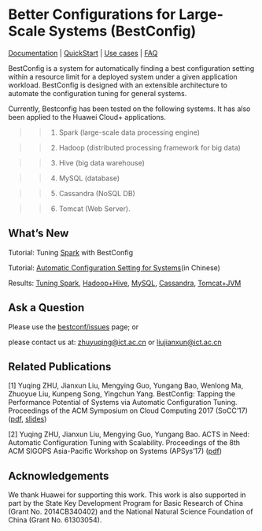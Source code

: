 

Better Configurations for Large-Scale Systems (BestConfig)
====================================

[Documentation](http://bestconfig.readthedocs.io) | [QuickStart](http://bestconfig.readthedocs.io/en/latest/source/how%20to%20apply/index_howtoapply.html) | [Use cases](http://bestconfig.readthedocs.io/en/latest/source/examples/index_usecase.html) | [FAQ](http://bestconfig.readthedocs.io/en/latest/source/faq/index_faq.html) 

BestConfig is a system for automatically finding a best configuration setting within a resource limit for a deployed system under a given application workload. BestConfig is designed with an extensible architecture to automate the configuration tuning for general systems.

Currently, Bestconfig has been tested on the following systems. It has also been applied to the Huawei Cloud+ applications.
>>1. Spark (large-scale data processing engine)
    
>>2. Hadoop (distributed processing framework for big data)</font>
    
>>3. Hive (big data warehouse)
    
>>4. MySQL (database)
    
>>5. Cassandra (NoSQL DB)
    
>>6. Tomcat (Web Server).

What’s New
-----------

Tutorial: Tuning [Spark](http://bestconfig.readthedocs.io/en/latest/source/how%20to%20apply/index_howtoapply.html) with BestConfig

Tutorial: [Automatic Configuration Setting for Systems](https://docs.google.com/viewer?a=v&pid=sites&srcid=ZGVmYXVsdGRvbWFpbnx6aHV5dXFpbmd8Z3g6NmI1ZTYxMDc2N2FiOWMwNQ)(in Chinese)

Results: [Tuning Spark](http://bestconfig.readthedocs.io/en/latest/source/examples/spark.html), [Hadoop+Hive](http://bestconfig.readthedocs.io/en/latest/source/examples/hadoop.html), [MySQL](http://bestconfig.readthedocs.io/en/latest/source/examples/mysql.html), [Cassandra](http://bestconfig.readthedocs.io/en/latest/source/examples/cassandra.html), [Tomcat+JVM](http://bestconfig.readthedocs.io/en/latest/source/examples/tomcat.html)


Ask a Question
--------------------

  Please use the [bestconf/issues](https://github.com/zhuyuqing/bestconf/issues) page; or
  
  please contact us at: zhuyuqing@ict.ac.cn or liujianxun@ict.ac.cn

Related Publications
--------------------
[1] Yuqing ZHU, Jianxun Liu, Mengying Guo, Yungang Bao, Wenlong Ma, Zhuoyue Liu, Kunpeng Song, Yingchun Yang. BestConfig: Tapping the Performance Potential of Systems via Automatic Configuration Tuning. Proceedings of the ACM Symposium on Cloud Computing 2017 (SoCC’17) ([pdf](https://arxiv.org/abs/1710.03439), [slides](https://docs.google.com/viewer?a=v&pid=sites&srcid=ZGVmYXVsdGRvbWFpbnx6aHV5dXFpbmd8Z3g6N2MwMjQxOWJjMzE5ZmMzMw))

[2] Yuqing ZHU, Jianxun Liu, Mengying Guo, Yungang Bao. ACTS in Need: Automatic Configuration Tuning with Scalability. Proceedings of the 8th ACM SIGOPS Asia-Pacific Workshop on Systems (APSys’17) ([pdf](https://arxiv.org/abs/1708.01349))

Acknowledgements
--------------------

We thank Huawei for supporting this work. This work is also supported in part by the State Key Development Program for Basic Research of China (Grant No. 2014CB340402) and the National Natural Science Foundation of China (Grant No. 61303054).

